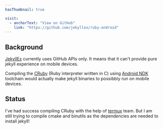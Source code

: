 ```yaml
---
hasThumbnail: true

visit:
  - anchorText: "View on GitHub"
    link: "https://github.com/jekyllex/ruby-android"
---
```


## Background

[JekyllEx](/project/jekyllex) currently uses GitHub APIs only. It means that it can't provide pure jekyll experience on mobile devices.

Compiling the [CRuby](https://github.com/ruby/ruby) (Ruby interpreter written in C) using [Android NDK](https://developer.android.com/ndk) toolchain would actually make jekyll binaries to possibbly run on mobile devices.

## Status

I've had success compiling CRuby with the help of [termux](https://github.com/termux) team. But I am still trying to compile cmake and binutils as the dependencies are needed to install jekyll!